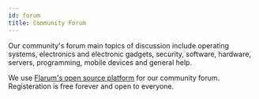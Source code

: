 ```yaml
---
id: forum
title: Community Forum
---
```


Our community's forum main topics of discussion include operating systems, electronics and electronic gadgets, security, software, hardware, servers, programming, mobile devices and general help. 

We use [Flarum's open source platform](https://flarum.org/) for our community forum. Registeration is free forever and open to everyone.